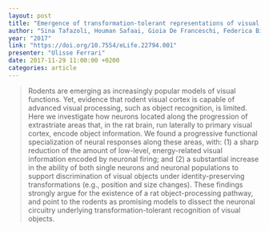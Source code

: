```yaml
---
layout: post
title: "Emergence of transformation-tolerant representations of visual objects in rat lateral extrastriate cortex"
author: "Sina Tafazoli, Houman Safaai, Gioia De Franceschi, Federica Bianca Rosselli, Walter Vanzella, Margherita Riggi, Federica Buffolo, Stefano Panzeri & Davide Zoccolan"
year: "2017"
link: "https://doi.org/10.7554/eLife.22794.001"
presenter: "Ulisse Ferrari"
date: 2017-11-29 11:00:00 +0200
categories: article
---
```


> Rodents are emerging as increasingly popular models of visual functions. Yet,
> evidence that rodent visual cortex is capable of advanced visual processing,
> such as object recognition, is limited. Here we investigate how neurons
> located along the progression of extrastriate areas that, in the rat brain,
> run laterally to primary visual cortex, encode object information. We found a
> progressive functional specialization of neural responses along these areas,
> with: (1) a sharp reduction of the amount of low-level, energy-related visual
> information encoded by neuronal firing; and (2) a substantial increase in the
> ability of both single neurons and neuronal populations to support
> discrimination of visual objects under identity-preserving transformations
> (e.g., position and size changes). These findings strongly argue for the
> existence of a rat object-processing pathway, and point to the rodents as
> promising models to dissect the neuronal circuitry underlying
> transformation-tolerant recognition of visual objects.
